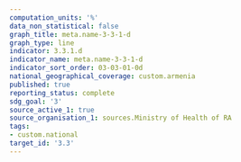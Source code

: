 ```yaml
---
computation_units: '%'
data_non_statistical: false
graph_title: meta.name-3-3-1-d
graph_type: line
indicator: 3.3.1.d
indicator_name: meta.name-3-3-1-d
indicator_sort_order: 03-03-01-0d
national_geographical_coverage: custom.armenia
published: true
reporting_status: complete
sdg_goal: '3'
source_active_1: true
source_organisation_1: sources.Ministry of Health of RA
tags:
- custom.national
target_id: '3.3'
---
```


